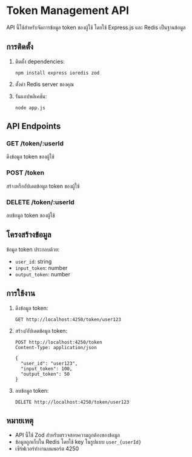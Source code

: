 # Token Management API

API นี้ใช้สำหรับจัดการข้อมูล token ของผู้ใช้ โดยใช้ Express.js และ Redis เป็นฐานข้อมูล

## การติดตั้ง

1. ติดตั้ง dependencies:

   ```
   npm install express ioredis zod
   ```
2. ตั้งค่า Redis server ของคุณ
3. รันแอปพลิเคชัน:

   ```
   node app.js
   ```

## API Endpoints

### GET /token/:userId

ดึงข้อมูล token ของผู้ใช้

### POST /token

สร้างหรืออัปเดตข้อมูล token ของผู้ใช้

### DELETE /token/:userId

ลบข้อมูล token ของผู้ใช้

## โครงสร้างข้อมูล

ข้อมูล token ประกอบด้วย:

- `user_id`: string
- `input_token`: number
- `output_token`: number

## การใช้งาน

1. ดึงข้อมูล token:

   ```
   GET http://localhost:4250/token/user123
   ```
2. สร้าง/อัปเดตข้อมูล token:

   ```
   POST http://localhost:4250/token
   Content-Type: application/json

   {
     "user_id": "user123",
     "input_token": 100,
     "output_token": 50
   }
   ```
3. ลบข้อมูล token:

   ```
   DELETE http://localhost:4250/token/user123
   ```

## หมายเหตุ

- API นี้ใช้ Zod สำหรับตรวจสอบความถูกต้องของข้อมูล
- ข้อมูลถูกเก็บใน Redis โดยใช้ key ในรูปแบบ `user_{userId}`
- เซิร์ฟเวอร์ทำงานบนพอร์ต 4250
